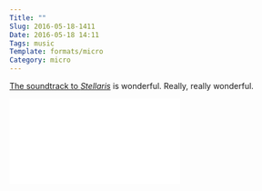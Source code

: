 ```yaml
---
Title: ""
Slug: 2016-05-18-1411
Date: 2016-05-18 14:11
Tags: music
Template: formats/micro
Category: micro
---
```


[The soundtrack to _Stellaris_](https://youtu.be/hAnUMa6WvzE?list=PLMLFOdnxoUGasq1pD_7isUSVF78vPwEXB) is wonderful. Really, really wonderful.

<div class="iframe-wrapper">
<iframe src="//www.youtube.com/embed/hAnUMa6WvzE?list=PLMLFOdnxoUGasq1pD_7isUSVF78vPwEXB" frameborder="0" allowfullscreen></iframe>
</div>

